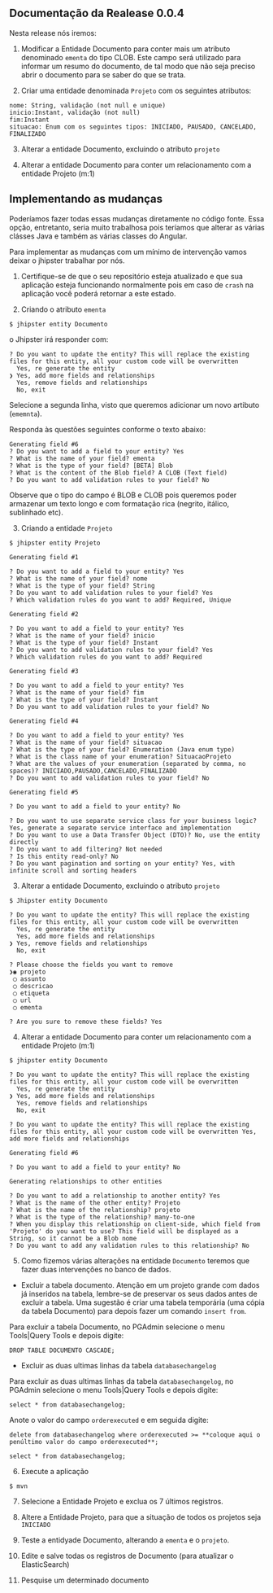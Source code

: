 ## Documentação da Realease 0.0.4

Nesta release nós iremos:

1. Modificar a Entidade Documento para conter mais um atributo denominado `ementa` do tipo CLOB. Este campo será utilizado para informar um resumo do documento, de tal modo que não seja preciso abrir o documento para se saber do que se trata.

2. Criar uma entidade denominada `Projeto` com os seguintes atributos:

```
nome: String, validação (not null e unique)
inicio:Instant, validação (not null)
fim:Instant
situacao: Enum com os seguintes tipos: INICIADO, PAUSADO, CANCELADO, FINALIZADO
```

3. Alterar a entidade Documento, excluindo o atributo `projeto`

4. Alterar a entidade Documento para conter um relacionamento com a entidade Projeto (m:1)

## Implementando as mudanças

Poderíamos fazer todas essas mudanças diretamente no código fonte. Essa opção, entretanto, seria muito trabalhosa pois teríamos que alterar as várias clásses Java e também as várias classes do Angular. 

Para implementar as mudanças com um mínimo de intervenção vamos deixar o jhipster trabalhar por nós.

1. Certifique-se de que o seu repositório esteja atualizado e que sua aplicação esteja funcionando normalmente pois em caso de `crash` na aplicação você poderá retornar a este estado. 

2. Criando o atributo `ementa`

```
$ jhipster entity Documento
```
o Jhipster irá responder com:

```
? Do you want to update the entity? This will replace the existing files for this entity, all your custom code will be overwritten 
  Yes, re generate the entity 
❯ Yes, add more fields and relationships 
  Yes, remove fields and relationships 
  No, exit 
  ```
Selecione a segunda linha, visto que queremos adicionar um novo artibuto (`ememnta`).

Responda às questões seguintes conforme o texto abaixo:

```
Generating field #6
? Do you want to add a field to your entity? Yes
? What is the name of your field? ementa
? What is the type of your field? [BETA] Blob
? What is the content of the Blob field? A CLOB (Text field)
? Do you want to add validation rules to your field? No
```

Observe que o tipo do campo é BLOB e CLOB pois queremos poder armazenar um texto longo e com formatação rica (negrito, itálico, sublinhado etc).

3. Criando a entidade `Projeto`

```
$ jhipster entity Projeto
```

````
Generating field #1

? Do you want to add a field to your entity? Yes
? What is the name of your field? nome
? What is the type of your field? String
? Do you want to add validation rules to your field? Yes
? Which validation rules do you want to add? Required, Unique
````

```
Generating field #2

? Do you want to add a field to your entity? Yes
? What is the name of your field? inicio
? What is the type of your field? Instant
? Do you want to add validation rules to your field? Yes
? Which validation rules do you want to add? Required

```

```
Generating field #3

? Do you want to add a field to your entity? Yes
? What is the name of your field? fim
? What is the type of your field? Instant
? Do you want to add validation rules to your field? No
```

```
Generating field #4

? Do you want to add a field to your entity? Yes
? What is the name of your field? situacao
? What is the type of your field? Enumeration (Java enum type)
? What is the class name of your enumeration? SituacaoProjeto
? What are the values of your enumeration (separated by comma, no spaces)? INICIADO,PAUSADO,CANCELADO,FINALIZADO
? Do you want to add validation rules to your field? No
```

```
Generating field #5

? Do you want to add a field to your entity? No
```

```
? Do you want to use separate service class for your business logic? Yes, generate a separate service interface and implementation
? Do you want to use a Data Transfer Object (DTO)? No, use the entity directly
? Do you want to add filtering? Not needed
? Is this entity read-only? No
? Do you want pagination and sorting on your entity? Yes, with infinite scroll and sorting headers
```
3. Alterar a entidade Documento, excluindo o atributo `projeto`
```
$ Jhipster entity Documento
```

```
? Do you want to update the entity? This will replace the existing files for this entity, all your custom code will be overwritten 
  Yes, re generate the entity 
  Yes, add more fields and relationships 
❯ Yes, remove fields and relationships 
  No, exit 
```

```
? Please choose the fields you want to remove 
❯◉ projeto
 ◯ assunto
 ◯ descricao
 ◯ etiqueta
 ◯ url
 ◯ ementa
 ```

```
? Are you sure to remove these fields? Yes
```

4. Alterar a entidade Documento para conter um relacionamento com a entidade Projeto (m:1)

```
$ jhipster entity Documento
```

```
? Do you want to update the entity? This will replace the existing files for this entity, all your custom code will be overwritten 
  Yes, re generate the entity 
❯ Yes, add more fields and relationships 
  Yes, remove fields and relationships 
  No, exit 
```
```
? Do you want to update the entity? This will replace the existing files for this entity, all your custom code will be overwritten Yes, add more fields and relationships

```
```
Generating field #6

? Do you want to add a field to your entity? No

```
```
Generating relationships to other entities

? Do you want to add a relationship to another entity? Yes
? What is the name of the other entity? Projeto
? What is the name of the relationship? projeto
? What is the type of the relationship? many-to-one
? When you display this relationship on client-side, which field from 'Projeto' do you want to use? This field will be displayed as a String, so it cannot be a Blob nome
? Do you want to add any validation rules to this relationship? No
```

5. Como fizemos várias alterações na entidade `Documento` teremos que fazer duas intervenções no banco de dados.

- Excluir a tabela documento. Atenção em um projeto grande com dados já inseridos na tabela, lembre-se de preservar os seus dados antes de excluir a tabela. Uma sugestão é criar uma tabela temporária (uma cópia da tabela Documento) para depois fazer um comando `insert from`.

Para excluir a tabela Documento, no PGAdmin selecione o menu Tools|Query Tools e depois digite:

```
DROP TABLE DOCUMENTO CASCADE;
```

- Excluir as duas ultimas linhas da tabela `databasechangelog`

Para excluir as duas ultimas linhas da tabela `databasechangelog`, no PGAdmin selecione o menu Tools|Query Tools e depois digite:

```
select * from databasechangelog;
```

Anote o valor do campo `orderexecuted` e em seguida digite:

```
delete from databasechangelog where orderexecuted >= **coloque aqui o penúltimo valor do campo orderexecuted**;

select * from databasechangelog;

```
6. Execute a aplicação

```
$ mvn
```

7. Selecione a Entidade Projeto e exclua os 7 últimos registros.

8. Altere a Entidade Projeto, para que a situação de todos os projetos seja `INICIADO`

9. Teste a entidyade Documento, alterando a `ementa` e o `projeto`.

10. Edite e salve todas os registros de Documento (para atualizar o ElasticSearch)

11. Pesquise um determinado documento










